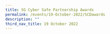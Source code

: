 ```yaml
---
title: SG Cyber Safe Partnership Awards
permalink: /events/19-October-2022/SCDawards
description: ""
third_nav_title: 19 October 2022
---
```

